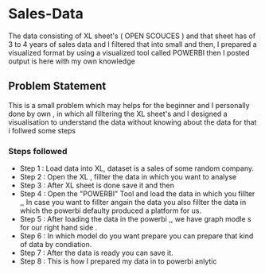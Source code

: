 # Sales-Data
The data consisting of XL sheet's ( OPEN SCOUCES ) and that sheet has of 3 to 4 years of sales data and I filtered that into small and then, I prepared a visualized format by using a visualized tool called POWERBI then I posted output is here with my own knowledge 

## Problem Statement
This is a small problem which may helps for the beginner and I personally done by own , in which all filltering the XL sheet's and I designed a visualisation to understand the data without knowing about the data for that i follwed some steps 

### Steps followed 

- Step 1 : Load data into XL, dataset is a sales of some random company.
- Step 2 : Open the XL , fillter the data in which you want to analyse 
- Step 3 : After XL sheet is done save it and then 
- Step 4 : Open the "POWERBI" Tool and load the data in which you fillter ,, In case you want to fillter angain the data you also fillter the data in which the powerbi defaulty produced a platform for us.
- Step 5 : After loading the data in the powerbi ,, we have graph modle s for our right hand side . 
- Step 6 : In which model do you want prepare you can prepare that kind of data by condiation.
- Step 7 : After the data is ready you can save it.
- Step 8 : This is how I prepared my data in to powerbi anlytic
  
           
